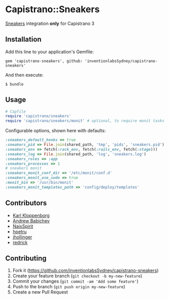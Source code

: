# Capistrano::Sneakers

[Sneakers](https://github.com/jondot/sneakers) integration **only** for Capistrano 3

## Installation

Add this line to your application's Gemfile:

    gem 'capistrano-sneakers', github: 'inventionlabsSydney/capistrano-sneakers'

And then execute:

    $ bundle

## Usage

```ruby
# Capfile
require 'capistrano/sneakers'
require 'capistrano/sneakers/monit' # optional, to require monit tasks
```

Configurable options, shown here with defaults:

```ruby
:sneakers_default_hooks => true
:sneakers_pid => File.join(shared_path, 'tmp', 'pids', 'sneakers.pid') # ensure this path exists in production before deploying
:sneakers_env => fetch(:rack_env, fetch(:rails_env, fetch(:stage)))
:sneakers_log => File.join(shared_path, 'log', 'sneakers.log')
:sneakers_roles => :app
:sneakers_processes => 1
# sneakers monit
:sneakers_monit_conf_dir => '/etc/monit/conf.d'
:sneakers_monit_use_sudo => true
:monit_bin => '/usr/bin/monit'
:sneakers_monit_templates_path => 'config/deploy/templates'
```

## Contributors
- [Karl Kloppenborg](https://github.com/inventionlabsSydney)
- [Andrew Babichev](https://github.com/Tensho)
- [NaixSpirit](https://github.com/NaixSpirit)
- [hpetru](https://github.com/hpetru)
- [jhollinger](https://github.com/jhollinger)
- [redrick](https://github.com/redrick)

## Contributing

1. Fork it (https://github.com/inventionlabsSydney/capistrano-sneakers)
2. Create your feature branch (`git checkout -b my-new-feature`)
3. Commit your changes (`git commit -am 'Add some feature'`)
4. Push to the branch (`git push origin my-new-feature`)
5. Create a new Pull Request
